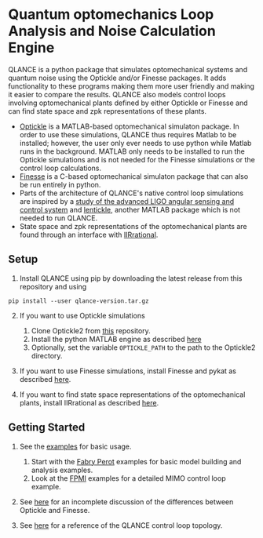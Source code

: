 # Quantum optomechanics Loop Analysis and Noise Calculation Engine

QLANCE is a python package that simulates optomechanical systems and quantum noise using the Optickle and/or Finesse packages. It adds functionality to these programs making them more user friendly and making it easier to compare the results. QLANCE also models control loops involving optomechanical plants defined by either Optickle or Finesse and can find state space and zpk representations of these plants.

* [Optickle](https://git.ligo.org/IFOsim/Optickle2) is a MATLAB-based optomechanical simulaton package. In order to use these simulations, QLANCE thus requires Matlab to be installed; however, the user only ever needs to use python while Matlab runs in the background. MATLAB only needs to be installed to run the Optickle simulations and is not needed for the Finesse simulations or the control loop calculations.
* [Finesse](http://www.gwoptics.org/finesse/) is a C-based optomechanical simulaton package that can also be run entirely in python.
* Parts of the architecture of QLANCE's native control loop simulations are inspired by a [study of the advanced LIGO angular sensing and control system](https://iopscience.iop.org/article/10.1088/0264-9381/27/8/084026) and [lentickle](https://github.com/nicolassmith/lentickle), another MATLAB package which is not needed to run QLANCE.
* State space and zpk representations of the optomechanical plants are found through an interface with [IIRrational](https://lee-mcculler.docs.ligo.org/iirrational/).

## Setup
  1. Install QLANCE using pip by downloading the latest release from this repository and using
  ```shell
  pip install --user qlance-version.tar.gz
  ```
  
  2. If you want to use Optickle simulations
     1. Clone Optickle2 from [this](https://git.ligo.org/IFOsim/Optickle2) repository.
     2. Install the python MATLAB engine as described [here](https://github.com/kevinkuns/qlance/blob/master/documentation/matlab_engine.md)
     3. Optionally, set the variable `OPTICKLE_PATH` to the path to the Optickle2 directory.
    
  3. If you want to use Finesse simulations, install Finesse and pykat as described [here](https://git.ligo.org/finesse/pykat#installation).
  4. If you want to find state space representations of the optomechanical plants, install IIRrational as described [here](https://lee-mcculler.docs.ligo.org/iirrational/install.html#install).
  
## Getting Started
  
  1. See the [examples](examples) for basic usage.
     1. Start with the [Fabry Perot](examples/FabryPerot) examples for basic model building and analysis examples.
     2. Look at the [FPMI](examples/FPMI) examples for a detailed MIMO control loop example.
    
  2. See [here](documentation/optickle_vs_finesse.md) for an incomplete discussion of the differences between Optickle and Finesse.
  
  3. See [here](documentation/control_systems.md) for a reference of the QLANCE control loop topology.
